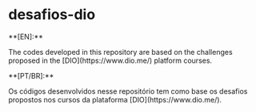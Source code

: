 # desafios-dio
<p>**[EN]:**
<p>The codes developed in this repository are based on the challenges proposed in the [DIO](https://www.dio.me/) platform courses.
<p>**[PT/BR]:**
<p>Os códigos desenvolvidos nesse repositório tem como base os desafios propostos nos cursos da plataforma [DIO](https://www.dio.me/).
